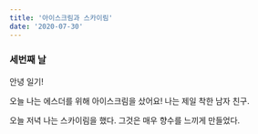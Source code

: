```yaml
---
title: '아이스크림과 스카이림'
date: '2020-07-30'
---
```


### 세번째 날

안녕 일기!

오늘 나는 에스더를 위해 아이스크림을 샀어요! 나는 제일 착한 남자 친구.

오늘 저녁 나는 스카이림을 했다. 그것은 매우 향수를 느끼게 만들었다.